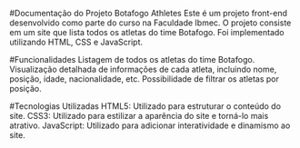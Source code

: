 #Documentação do Projeto Botafogo Athletes
Este é um projeto front-end desenvolvido como parte do curso na Faculdade Ibmec. O projeto consiste em um site que lista todos os atletas do time Botafogo. Foi implementado utilizando HTML, CSS e JavaScript.


#Funcionalidades
Listagem de todos os atletas do time Botafogo.
Visualização detalhada de informações de cada atleta, incluindo nome, posição, idade, nacionalidade, etc.
Possibilidade de filtrar os atletas por posição.


#Tecnologias Utilizadas
HTML5: Utilizado para estruturar o conteúdo do site.
CSS3: Utilizado para estilizar a aparência do site e torná-lo mais atrativo.
JavaScript: Utilizado para adicionar interatividade e dinamismo ao site.
